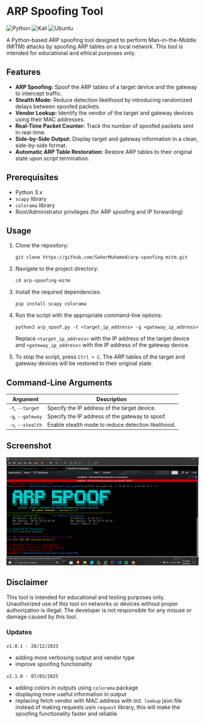 # ARP Spoofing Tool

![Python](https://img.shields.io/badge/python-3670A0?style=for-the-badge&logo=python&logoColor=ffdd54)  ![Kali](https://img.shields.io/badge/Kali-268BEE?style=for-the-badge&logo=kalilinux&logoColor=white)  ![Ubuntu](https://img.shields.io/badge/Ubuntu-E95420?style=for-the-badge&logo=ubuntu&logoColor=white)

A Python-based ARP spoofing tool designed to perform Man-in-the-Middle (MITM) attacks by spoofing ARP tables on a local network. This tool is intended for educational and ethical purposes only.

## Features

- **ARP Spoofing:** Spoof the ARP tables of a target device and the gateway to intercept traffic.
- **Stealth Mode:** Reduce detection likelihood by introducing randomized delays between spoofed packets.
- **Vendor Lookup:** Identify the vendor of the target and gateway devices using their MAC addresses.
- **Real-Time Packet Counter:** Track the number of spoofed packets sent in real-time.
- **Side-by-Side Output:** Display target and gateway information in a clean, side-by-side format.
- **Automatic ARP Table Restoration:** Restore ARP tables to their original state upon script termination.

## Prerequisites

- Python 3.x
- `scapy` library
- `colorama` library
- Root/Administrator privileges (for ARP spoofing and IP forwarding)

## Usage
1. Clone the repository:
    ```commandline
    git clone https://github.com/SaherMuhamed/arp-spoofing-mitm.git
    ```

2. Navigate to the project directory:
    ```commandline
    cd arp-spoofing-mitm
    ```
   
3. Install the required dependencies:
    ```commandline
    pip install scapy colorama
    ```

4. Run the script with the appropriate command-line options:
    ```commandline
    python3 arp_spoof.py -t <target_ip_address> -g <gateway_ip_address>
    ```
    Replace `<target_ip_address>` with the IP address of the target device and `<gateway_ip_address>` with the IP address of the gateway device.

5. To stop the script, press `Ctrl + C`. The ARP tables of the target and gateway devices will be restored to their original state.

## Command-Line Arguments

| Argument        | Description                                                                 |
|-----------------|-----------------------------------------------------------------------------|
| `-t`, `--target`  | Specify the IP address of the target device.                                |
| `-g`, `--gateway` | Specify the IP address of the gateway to spoof.                            |
| `-s`, `--stealth` | Enable stealth mode to reduce detection likelihood.                         |

## Screenshot
![](https://github.com/SaherMuhamed/arp-spoofing-mitm/blob/master/screenshots/Annotation_2025-03-07_012902.png)

## Disclaimer
This tool is intended for educational and testing purposes only. Unauthorized use of this tool on networks or devices without proper authorization is illegal. The developer is not responsible for any misuse or damage caused by this tool.


### Updates
`v1.0.1 - 28/12/2023`
- adding more verbosing output and vendor type
- improve spoofing functionality

`v2.1.0 - 07/03/2025`
- adding colors in outputs using `colorama` package
- displaying more useful information in output
- replacing fetch vendor with MAC address with `OUI lookup` json file instead of making requests usin `request` library, this will make the spoofing functionality faster and reliable 
